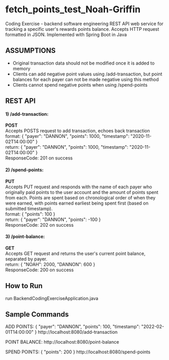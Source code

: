 # fetch_points_test_Noah-Griffin
Coding Exercise - backend software engineering
REST API web service for tracking a specific user's rewards points balance. Accepts HTTP request formatted in JSON. Implemented with Spring Boot in Java

## ASSUMPTIONS
- Original transaction data should not be modified once it is added to memory
- Clients can add negative point values using /add-transaction, but point balances for each payer can not be made negative
using this method
- Clients cannot spend negative points when using /spend-points

## REST API
#### 1) /add-transaction:
<b>POST</b>  
Accepts POSTS request to add transaction, echoes back transaction  
    format: { "payer": "DANNON", "points": 1000, "timestamp": "2020-11-02T14:00:00" }  
    return: { "payer": "DANNON", "points": 1000, "timestamp": "2020-11-02T14:00:00" }   
    ResponseCode: 201 on success  
   
#### 2) /spend-points:
<b>PUT</b>  
Accepts PUT request and responds with the name of each payer who originally paid points to the user account
and the amount of points spent from each. Points are spent based on chronological order of when they were earned, with points 
earned earliest being spent first (based on submitted timestamp).  
   format: { "points": 100 }  
   return: { "payer": "DANNON", "points": -100 }  
   ResponseCode: 202 on success  
   
#### 3) /point-balance:
<b>GET</b>  
Accepts GET request and returns the user's current point balance, separated by payer.  
    return: { "NOAH": 2000, "DANNON": 600 }  
    ResponseCode: 200 on success  
   
## How to Run
run BackendCodingExerciseApplication.java

## Sample Commands
ADD POINTS: { "payer": "DANNON", "points": 100, "timestamp": "2022-02-01T14:00:00" } 
http://localhost:8080/add-transaction

POINT BALANCE: http://localhost:8080/point-balance

SPEND POINTS: { "points": 200 } http://localhost:8080/spend-points


